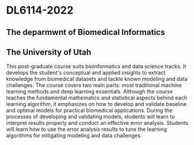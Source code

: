# DL6114-2022
## The deparmwnt of Biomedical Informatics
## The University of Utah

This post-graduate course suits bioinformatics and data science tracks. It develops the student's conceptual and applied insights to extract knowledge from biomedical datasets and tackle known modeling and data challenges. The course covers two main parts: most traditional machine learning methods and deep learning essentials. Although the course teaches the fundamental mathematics and statistical aspects behind each learning algorithm, it emphasizes on how to develop and validate baseline and optimal models for practical biomedical applications. During the processes of developing and validating models, students will learn to interpret results properly and conduct an effective error analysis. Students will learn how to use the error analysis results to tune the learning algorithms for mitigating modeling and data challenges.
